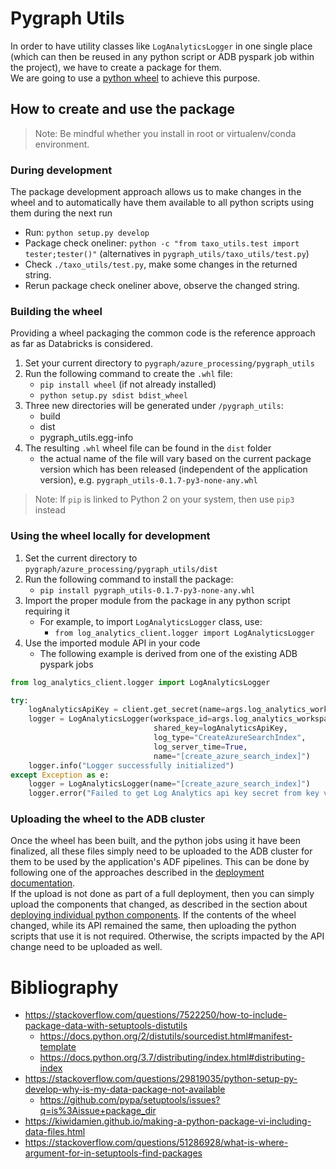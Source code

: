 # Pygraph Utils

In order to have utility classes like `LogAnalyticsLogger` in one single place (which can then be reused in any python
script or ADB pyspark job within the project), we have to create a package for them.  
We are going to use a [python wheel](https://realpython.com/python-wheels/) to achieve this purpose. 

## How to create and use the package

> Note: Be mindful whether you install in root or virtualenv/conda environment.

### During development
The package development approach allows us to make changes in the wheel and to automatically have them available to
all python scripts using them during the next run
+ Run: `python setup.py develop`
+ Package check oneliner: `python -c "from taxo_utils.test import tester;tester()"` (alternatives in `pygraph_utils/taxo_utils/test.py`)
+ Check `./taxo_utils/test.py`, make some changes in the returned string.
+ Rerun package check oneliner above, observe the changed string.

### Building the wheel
Providing a wheel packaging the common code is the reference approach as far as Databricks is considered.

1. Set your current directory to `pygraph/azure_processing/pygraph_utils`
2. Run the following command to create the `.whl` file:
    + ```pip install wheel``` (if not already installed)  
    + ```python setup.py sdist bdist_wheel ```
3. Three new directories will be generated under `/pygraph_utils`:
    + build
    + dist
    + pygraph_utils.egg-info
4. The resulting `.whl` wheel file can be found in the `dist` folder
    - the actual name of the file will vary based on the current package version which has been released (independent 
      of the application version), e.g. `pygraph_utils-0.1.7-py3-none-any.whl`
    
> Note: If `pip` is linked to Python 2 on your system, then use `pip3` instead

### Using the wheel locally for development
1. Set the current directory to `pygraph/azure_processing/pygraph_utils/dist`
2. Run the following command to install the package:
    + ```pip install pygraph_utils-0.1.7-py3-none-any.whl```
3. Import the proper module from the package in any python script requiring it
    + For example, to import `LogAnalyticsLogger` class, use:
        + ```from log_analytics_client.logger import LogAnalyticsLogger```
4. Use the imported module API in your code
    + The following example is derived from one of the existing ADB pyspark jobs
```python
from log_analytics_client.logger import LogAnalyticsLogger

try:
    logAnalyticsApiKey = client.get_secret(name=args.log_analytics_workspace_key_name).value
    logger = LogAnalyticsLogger(workspace_id=args.log_analytics_workspace_id,
                                shared_key=logAnalyticsApiKey,
                                log_type="CreateAzureSearchIndex",
                                log_server_time=True,
                                name="[create_azure_search_index]")
    logger.info("Logger successfully initialized")
except Exception as e:
    logger = LogAnalyticsLogger(name="[create_azure_search_index]")
    logger.error("Failed to get Log Analytics api key secret from key vault. " + str(e))
```

### Uploading the wheel to the ADB cluster
Once the wheel has been built, and the python jobs using it have been finalized, all these files simply need to be
uploaded to the ADB cluster for them to be used by the application's ADF pipelines. This can be done by following
one of the approaches described in the [deployment documentation](../../../deployment/README.MD#deployment).  
If the upload is not done as part of a full deployment, then you can simply upload the components that changed, as
described in the section about [deploying individual python components](../../../deployment/README.MD#deploying-jars-python-scripts-and-python-utils-wheel-to-azure-databricks-cluster).
If the contents of the wheel changed, while its API remained the same, then uploading the python scripts that use it
is not required. Otherwise, the scripts impacted by the API change need to be uploaded as well.

# Bibliography
+ https://stackoverflow.com/questions/7522250/how-to-include-package-data-with-setuptools-distutils
    + https://docs.python.org/2/distutils/sourcedist.html#manifest-template
    + https://docs.python.org/3.7/distributing/index.html#distributing-index
+ https://stackoverflow.com/questions/29819035/python-setup-py-develop-why-is-my-data-package-not-available
    + https://github.com/pypa/setuptools/issues?q=is%3Aissue+package_dir
+ https://kiwidamien.github.io/making-a-python-package-vi-including-data-files.html
+ https://stackoverflow.com/questions/51286928/what-is-where-argument-for-in-setuptools-find-packages
